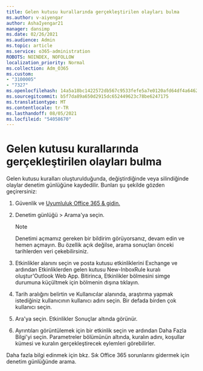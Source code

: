 ```yaml
---
title: Gelen kutusu kurallarında gerçekleştirilen olayları bulma
ms.author: v-aiyengar
author: AshaIyengar21
manager: dansimp
ms.date: 02/26/2021
ms.audience: Admin
ms.topic: article
ms.service: o365-administration
ROBOTS: NOINDEX, NOFOLLOW
localization_priority: Normal
ms.collection: Adm_O365
ms.custom:
- "3100005"
- "7327"
ms.openlocfilehash: 14a5a18bc1422572db567c9533fefe5a7e0120afd64df4a64623038cc063ce93
ms.sourcegitcommit: b5f7da89a650d2915dc652449623c78be6247175
ms.translationtype: MT
ms.contentlocale: tr-TR
ms.lasthandoff: 08/05/2021
ms.locfileid: "54058670"
---
```

# <a name="find-events-performed-on-inbox-rules"></a>Gelen kutusu kurallarında gerçekleştirilen olayları bulma

Gelen kutusu kuralları oluşturulduğunda, değiştirdiğinde veya silindiğinde olaylar denetim günlüğüne kaydedilir. Bunları şu şekilde gözden geçirersiniz:

1. Güvenlik ve [Uyumluluk Office 365 & gidin.](https://go.microsoft.com/fwlink/p/?linkid=2077143)
1. Denetim günlüğü > Arama'ya seçin.

    > [!NOTE]
    > Denetimi açmamız gereken bir bildirim görüyorsanız, devam edin ve hemen açmayın. Bu özellik açık değilse, arama sonuçları önceki tarihlerden veri çekebilirsiniz.
1. Etkinlikler alanını seçin ve posta kutusu etkinliklerini Exchange ve ardından Etkinliklerden gelen kutusu New-InboxRule kuralı oluştur'Outlook Web App. Bitirinca, Etkinlikler bölmesini simge durumuna küçültmek için bölmenin dışına tıklayın.
1. Tarih aralığını belirtin ve Kullanıcılar alanında, araştırma yapmak istediğiniz kullanıcının kullanıcı adını seçin. Bir defada birden çok kullanıcı seçin.
1. Ara'ya seçin. Etkinlikler Sonuçlar altında görünür.
1. Ayrıntıları görüntülemek için bir etkinlik seçin ve ardından Daha Fazla Bilgi'yi seçin. Parametreler bölümünün altında, kuralın adını, koşullar kümesi ve kuralın gerçekleştirecek eylemleri görebilirler.

Daha fazla bilgi edinmek için bkz. Sık Office 365 sorunlarını gidermek için denetim günlüğünde arama.